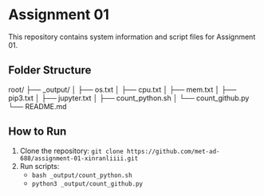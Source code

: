 # Assignment 01

This repository contains system information and script files for Assignment 01.

## Folder Structure

root/
├── _output/
│   ├── os.txt
│   ├── cpu.txt
│   ├── mem.txt
│   ├── pip3.txt
│   ├── jupyter.txt
│   ├── count_python.sh
│   └── count_github.py
└── README.md

## How to Run

1. Clone the repository: `git clone https://github.com/met-ad-688/assignment-01-xinranliiii.git`
2. Run scripts:  
   - `bash _output/count_python.sh`
   - `python3 _output/count_github.py`

